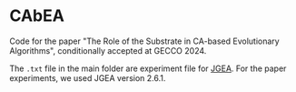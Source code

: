# CAbEA
Code for the paper "The Role of the Substrate in CA-based Evolutionary Algorithms", conditionally accepted at GECCO 2024.

The `.txt` file in the main folder are experiment file for [JGEA](https://github.com/ericmedvet/jgea).
For the paper experiments, we used JGEA version 2.6.1.
